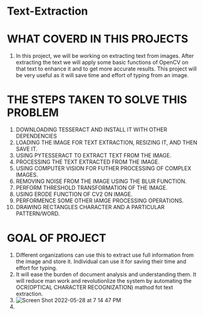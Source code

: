 # Text-Extraction
# WHAT COVERD IN THIS PROJECTS
1. In this project, we will be working on extracting text from images. After extracting the text we will apply some basic functions of OpenCV on that text to enhance it and to get more accurate results. This project will be very useful as it will save time and effort of typing from an image.
# THE STEPS TAKEN TO SOLVE THIS PROBLEM
1. DOWNLOADING TESSERACT AND INSTALL IT WITH OTHER DEPENDENCIES
2. LOADING THE IMAGE FOR TEXT EXTRACTION, RESIZING IT, AND THEN SAVE IT.
3. USING PYTESSERACT TO EXTRACT TEXT FROM THE IMAGE.
4. PROCESSING THE TEXT EXTRACTED FROM THE IMAGE.
5. USING COMPUTER VISION FOR FUTHER PROCESSING OF COMPLEX IMAGES.
6. REMOVING NOISE FROM THE IMAGE USING THE BLUR FUNCTION.
7. PERFORM THRESHOLD TRANSFORMATION OF THE IMAGE.
8. USING ERODE FUNCTION OF CV2 ON IMAGE.
9. PERFORMENCE SOME OTHER IAMGE PROCESSING OPERATIONS.
10. DRAWING RECTANGLES CHARACTER AND A PARTICULAR PATTERN/WORD.

# GOAL OF PROJECT
1. Different organizations can use this to extract use full information from the image and store it. Individual can use it for saving their time and effort for typing.
2. It will ease the burden of document analysis and understanding them. It will reduce man work and revolutionlize the system by automating the OCR(OPTICAL CHARACTER RECOGNIZATION) mathod fot text extraction.
3. ![Screen Shot 2022-05-28 at 7 14 47 PM](https://user-images.githubusercontent.com/49092540/170823248-ca29b995-5178-46c0-9bfd-18ce5fce8743.png)
4. 
